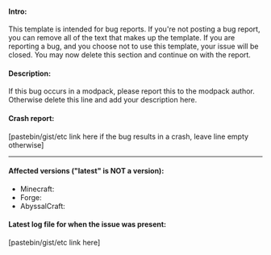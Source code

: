 #### Intro:

This template is intended for bug reports. If you're not posting a bug report, you can remove all of the text that makes up the template. If you are reporting a bug, and you choose not to use this template, your issue will be closed. You may now delete this section and continue on with the report.

#### Description:

If this bug occurs in a modpack, please report this to the modpack author. Otherwise delete this line and add your description here.

#### Crash report:

[pastebin/gist/etc link here if the bug results in a crash, leave line empty otherwise]

----

#### Affected versions ("latest" is **NOT** a version):
- Minecraft:
- Forge:
- AbyssalCraft:

#### Latest log file for when the issue was present:

[pastebin/gist/etc link here]

